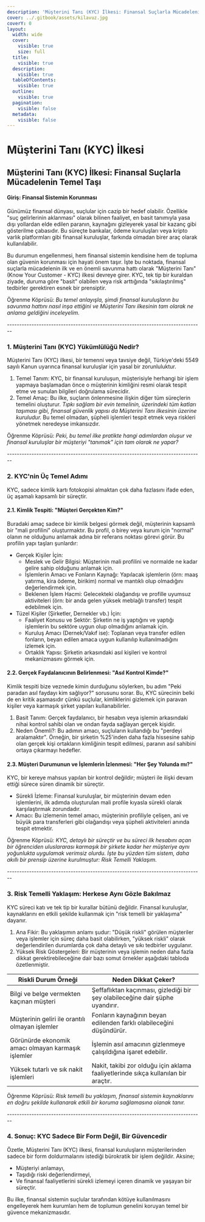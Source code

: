 ```yaml
---
description: 'Müşterini Tanı (KYC) İlkesi: Finansal Suçlarla Mücadelenin Temel Taşı'
cover: ../.gitbook/assets/kilavuz.jpg
coverY: 0
layout:
  width: wide
  cover:
    visible: true
    size: full
  title:
    visible: true
  description:
    visible: true
  tableOfContents:
    visible: true
  outline:
    visible: true
  pagination:
    visible: false
  metadata:
    visible: false
---
```


# Müşterini Tanı (KYC) İlkesi

## Müşterini Tanı (KYC) İlkesi: Finansal Suçlarla Mücadelenin Temel Taşı

#### Giriş: Finansal Sistemin Korunması

Günümüz finansal dünyası, suçlular için cazip bir hedef olabilir. Özellikle "suç gelirlerinin aklanması" olarak bilinen faaliyet, en basit tanımıyla yasa dışı yollardan elde edilen paranın, kaynağını gizleyerek yasal bir kazanç gibi gösterilme çabasıdır. Bu süreçte bankalar, ödeme kuruluşları veya kripto varlık platformları gibi finansal kuruluşlar, farkında olmadan birer araç olarak kullanılabilir.

Bu durumun engellenmesi, hem finansal sistemin kendisine hem de topluma olan güvenin korunması için hayati önem taşır. İşte bu noktada, finansal suçlarla mücadelenin ilk ve en önemli savunma hattı olarak "Müşterini Tanı" (Know Your Customer - KYC) ilkesi devreye girer. KYC, tek tip bir kuraldan ziyade, duruma göre "basit" olabilen veya risk arttığında "sıkılaştırılmış" tedbirler gerektiren esnek bir prensiptir.

Öğrenme Köprüsü: _Bu temel anlayışla, şimdi finansal kuruluşların bu savunma hattını nasıl inşa ettiğini ve Müşterini Tanı ilkesinin tam olarak ne anlama geldiğini inceleyelim._

\--------------------------------------------------------------------------------

### 1. Müşterini Tanı (KYC) Yükümlülüğü Nedir?

Müşterini Tanı (KYC) ilkesi, bir temenni veya tavsiye değil, Türkiye'deki 5549 sayılı Kanun uyarınca finansal kuruluşlar için yasal bir zorunluluktur.

1. Temel Tanım: KYC, bir finansal kuruluşun, müşterisiyle herhangi bir işlem yapmaya başlamadan önce o müşterinin kimliğini resmi olarak tespit etme ve sunulan bilgileri doğrulama sürecidir.
2. Temel Amaç: Bu ilke, suçların önlenmesine ilişkin diğer tüm süreçlerin temelini oluşturur. _Tıpkı sağlam bir evin temelinin, üzerindeki tüm katları taşıması gibi, finansal güvenlik yapısı da Müşterini Tanı ilkesinin üzerine kuruludur._ Bu temel olmadan, şüpheli işlemleri tespit etmek veya riskleri yönetmek neredeyse imkansızdır.

Öğrenme Köprüsü: _Peki, bu temel ilke pratikte hangi adımlardan oluşur ve finansal kuruluşlar bir müşteriyi "tanımak" için tam olarak ne yapar?_

\--------------------------------------------------------------------------------

### 2. KYC'nin Üç Temel Adımı

KYC, sadece kimlik kartı fotokopisi almaktan çok daha fazlasını ifade eden, üç aşamalı kapsamlı bir süreçtir.

#### 2.1. Kimlik Tespiti: "Müşteri Gerçekten Kim?"

Buradaki amaç sadece bir kimlik belgesi görmek değil, müşterinin kapsamlı bir "mali profilini" oluşturmaktır. Bu profil, o birey veya kurum için "normal" olanın ne olduğunu anlamak adına bir referans noktası görevi görür. Bu profilin yapı taşları şunlardır:

* Gerçek Kişiler İçin:
  * Meslek ve Gelir Bilgisi: Müşterinin mali profilini ve normalde ne kadar gelire sahip olduğunu anlamak için.
  * İşlemlerin Amacı ve Fonların Kaynağı: Yapılacak işlemlerin (örn: maaş yatırma, kira ödeme, birikim) normal ve mantıklı olup olmadığını değerlendirmek için.
  * Beklenen İşlem Hacmi: Gelecekteki olağandışı ve profille uyumsuz aktiviteleri (örn: bir anda gelen yüksek meblağlı transfer) tespit edebilmek için.
* Tüzel Kişiler (Şirketler, Dernekler vb.) İçin:
  * Faaliyet Konusu ve Sektör: Şirketin ne iş yaptığını ve yaptığı işlemlerin bu sektöre uygun olup olmadığını anlamak için.
  * Kuruluş Amacı (Dernek/Vakıf ise): Toplanan veya transfer edilen fonların, beyan edilen amaca uygun kullanılıp kullanılmadığını izlemek için.
  * Ortaklık Yapısı: Şirketin arkasındaki asıl kişileri ve kontrol mekanizmasını görmek için.

#### 2.2. Gerçek Faydalanıcının Belirlenmesi: "Asıl Kontrol Kimde?"

Kimlik tespiti bize veznede kimin durduğunu söylerken, bu adım "Peki paradan asıl faydayı kim sağlıyor?" sorusunu sorar. Bu, KYC sürecinin belki de en kritik aşamasıdır çünkü suçlular, kimliklerini gizlemek için paravan kişiler veya karmaşık şirket yapıları kullanabilirler.

1. Basit Tanım: Gerçek faydalanıcı, bir hesabın veya işlemin arkasındaki nihai kontrol sahibi olan ve ondan fayda sağlayan gerçek kişidir.
2. Neden Önemli?: Bu adımın amacı, suçluların kullandığı bu "perdeyi aralamaktır". Örneğin, bir şirketin %25'inden daha fazla hissesine sahip olan gerçek kişi ortakların kimliğinin tespit edilmesi, paranın asıl sahibini ortaya çıkarmayı hedefler.

#### 2.3. Müşteri Durumunun ve İşlemlerin İzlenmesi: "Her Şey Yolunda mı?"

KYC, bir kereye mahsus yapılan bir kontrol değildir; müşteri ile ilişki devam ettiği sürece süren dinamik bir süreçtir.

* Sürekli İzleme: Finansal kuruluşlar, bir müşterinin devam eden işlemlerini, ilk adımda oluşturulan mali profile kıyasla sürekli olarak karşılaştırmak zorundadır.
* Amacı: Bu izlemenin temel amacı, müşterinin profiliyle çelişen, ani ve büyük para transferleri gibi olağandışı veya şüpheli aktiviteleri anında tespit etmektir.

Öğrenme Köprüsü: _KYC, detaylı bir süreçtir ve bu süreci ilk hesabını açan bir öğrenciden uluslararası karmaşık bir şirkete kadar her müşteriye aynı yoğunlukta uygulamak verimsiz olurdu. İşte bu yüzden tüm sistem, daha akıllı bir prensip üzerine kurulmuştur: Risk Temelli Yaklaşım._

\--------------------------------------------------------------------------------

### 3. Risk Temelli Yaklaşım: Herkese Aynı Gözle Bakılmaz

KYC süreci katı ve tek tip bir kurallar bütünü değildir. Finansal kuruluşlar, kaynaklarını en etkili şekilde kullanmak için "risk temelli bir yaklaşıma" dayanır.

1. Ana Fikir: Bu yaklaşımın anlamı şudur: "Düşük riskli" görülen müşteriler veya işlemler için süreç daha basit olabilirken, "yüksek riskli" olarak değerlendirilen durumlarda çok daha detaylı ve sıkı tedbirler uygulanır.
2. Yüksek Risk Göstergeleri: Bir müşterinin veya işlemin neden daha fazla dikkat gerektirebileceğine dair bazı somut örnekler aşağıdaki tabloda özetlenmiştir.

| Riskli Durum Örneği                                | Neden Dikkat Çeker?                                                                |
| -------------------------------------------------- | ---------------------------------------------------------------------------------- |
| Bilgi ve belge vermekten kaçınan müşteri           | Şeffaflıktan kaçınması, gizlediği bir şey olabileceğine dair şüphe uyandırır.      |
| Müşterinin geliri ile orantılı olmayan işlemler    | Fonların kaynağının beyan edilenden farklı olabileceğini düşündürür.               |
| Görünürde ekonomik amacı olmayan karmaşık işlemler | İşlemin asıl amacının gizlenmeye çalışıldığına işaret edebilir.                    |
| Yüksek tutarlı ve sık nakit işlemleri              | Nakit, takibi zor olduğu için aklama faaliyetlerinde sıkça kullanılan bir araçtır. |

Öğrenme Köprüsü: _Risk temelli bu yaklaşım, finansal sistemin kaynaklarını en doğru şekilde kullanarak etkili bir koruma sağlamasına olanak tanır._

\--------------------------------------------------------------------------------

### 4. Sonuç: KYC Sadece Bir Form Değil, Bir Güvencedir

Özetle, Müşterini Tanı (KYC) ilkesi, finansal kuruluşların müşterilerinden sadece bir form doldurmalarını istediği bürokratik bir işlem değildir. Aksine;

* Müşteriyi anlamayı,
* Taşıdığı riski değerlendirmeyi,
* Ve finansal faaliyetlerini sürekli izlemeyi içeren dinamik ve yaşayan bir süreçtir.

Bu ilke, finansal sistemin suçlular tarafından kötüye kullanılmasını engelleyerek hem kurumları hem de toplumun genelini koruyan temel bir güvence mekanizmasıdır.
